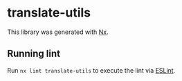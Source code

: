 # translate-utils

This library was generated with [Nx](https://nx.dev).

## Running lint

Run `nx lint translate-utils` to execute the lint via [ESLint](https://eslint.org/).
